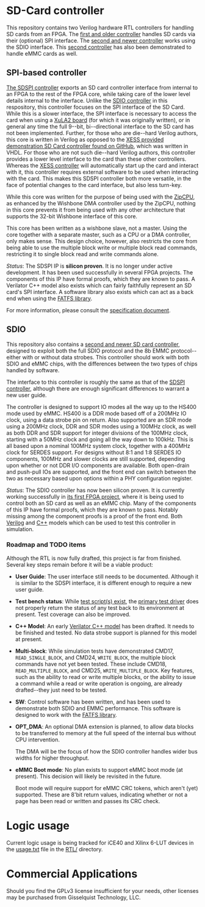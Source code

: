 # SD-Card controller

This repository contains two Verilog hardware RTL controllers for handling
SD cards from an FPGA.  The [first and older controller](rtl/sdspi.v) handles
SD cards via their (optional) SPI interface.  The [second and newer
controller](rtl/sdio.v) works using the SDIO interface.  This [second
controller](rtl/sdio.v) has also been demonstrated to handle eMMC cards as well.

## SPI-based controller

[The SDSPI controller](rtl/sdspi.v) exports an SD card controller interface
from internal to an FPGA to the rest of the FPGA core, while taking care of the
lower level details internal to the interface.  Unlike the [SDIO
controller](rtl/sdio.v) in this respository, this controller focuses on the SPI
interface of the SD Card.  While this is a slower interface, the SPI interface
is necessary to access the card when using a [XuLA2
board](http://www.xess.com/shop/product/xula2-lx25/) (for which it was
originally written), or in general any time the full 9--bit, bi--directional
interface to the SD card has not been implemented.  Further, for those who are
die--hard Verilog authors, this core is written in Verilog as opposed to the
[XESS provided demonstration SD Card controller found on
GitHub](https://github.com/xesscorp/VHDL\_Lib/SDCard.vhd), which was written
in VHDL.  For those who are not such die--hard Verilog authors, this controller
provides a lower level interface to the card than these other controllers. 
Whereas the [XESS controller](https://github.com/xesscorp/VHDL\_Lib/SDCard.vhd)
will automatically start up the card and interact with it, this controller
requires external software to be used when interacting with the card.  This
makes this SDSPI controller both more versatile, in the face of potential
changes to the card interface, but also less turn-key.

While this core was written for the purpose of being used with the
[ZipCPU](https://github.com/ZipCPU/zipcpu), as enhanced by the Wishbone DMA
controller used by the ZipCPU, nothing in this core prevents it from being
used with any other architecture that supports the 32-bit Wishbone interface
of this core.

This core has been written as a wishbone slave, not a master.  Using the core
together with a separate master, such as a CPU or a DMA controller, only makes
sense.  This design choice, however, also restricts the core from being able to
use the multiple block write or multiple block read commands, restricting it to 
single block read and write commands alone.

*Status*: The SDSPI IP is **silicon proven**.  It is no longer under active
  development.  It has been used successfully in several FPGA projects.  The
  components of this IP have formal proofs, which they are known to pass.  A
  Verilator C++ model also exists which can fairly faithfully represent an SD
  card's SPI interface.  A software library also exists which can act as a
  back end when using the [FATFS library](http://elm-chan.org/fsw/ff/00index_e.html).

For more information, please consult the [specification document](doc/spec.pdf).

## SDIO

This repository also contains a [second and newer SD card
controller](rtl/sdio.v), designed to exploit both the full SDIO protocol and
the 8b EMMC protocol--either with or without data strobes.  This controller
should work with both SDIO and eMMC chips, with the differences between the two
types of chips handled by software.

The interface to this controller is roughly the same as that of the [SDSPI
controller](rtl/sdspi.v), although there are enough significant differences
to warrant a new user guide.

The controller is designed to support IO modes all the way up to the HS400
mode used by eMMC.  HS400 is a DDR mode based off of a 200MHz IO clock, using
a data strobe pin on return.  Also supported are an SDR mode using a 200MHz
clock, DDR and SDR modes using a 100MHz clock, as well as both DDR and SDR
support for integer divisions of the 100MHz clock, starting with a 50MHz clock
and going all the way down to 100kHz.  This is all based upon a nominal 100MHz
system clock, together with a 400MHz clock for SERDES support.  For designs
without 8:1 and 1:8 SERDES IO components, 100MHz and slower clocks are still
supported, depending upon whether or not DDR I/O components are available.
Both open-drain and push-pull IOs are supported, and the front end can switch
between the two as necessary based upon options within a PHY configuration
register.

*Status*: The SDIO controller has now been silicon proven.  It is currently
  working successfully in [its first FPGA
  project](https://github.com/ZipCPU/eth10g), where it is being used to control
  both an SD card as well as an eMMC chip.  Many of the components of this IP
  have formal proofs, which they are known to pass.  Notably missing among the
  component proofs is a proof of the front end.  Both
  [Verilog](bench/verilog/mdl_sdio.v) and [C++](bench/cpp/sdiosim.cpp) models
  which can be used to test this controller in simulation.

### Roadmap and TODO items

Although the RTL is now fully drafted, this project is far from finished.
Several key steps remain before it will be a viable product:

- **User Guide**: The user interface still needs to be documented.  Although
  it is similar to the SDSPI interface, it is different enough to require a
  new user guide.

- **Test bench status**: While [test script(s) exist](bench/testscript), the
  [primary test driver](bench/verilog/sim_sdio.pl) does not properly return
  the status of any test back to its environment at present.  Test coverage
  can also be improved.

- **C++ Model**: An early [Verilator C++ model](bench/cpp/sdiosim.cpp) has
  been drafted.  It needs to be finished and tested.  No data strobe support
  is planned for this model at present.

- **Multi-block**: While simulation tests have demonstrated CMD17,
  `READ_SINGLE_BLOCK`, and CMD24, `WRITE_BLOCK`, the multiple block commands
  have not yet been tested.  These include CMD18, `READ_MULTIPLE_BLOCK`, and
  CMD25, `WRITE_MULTIPLE_BLOCK`.  Key features, such as the ability to read
  or write multiple blocks, or the ability to issue a command while a read or
  write operation is ongoing, are already drafted--they just need to be tested.

- **SW**: Control software has been written, and has been used to demonstrate
  both SDIO and EMMC performance.  This software is designed to work with the
  [FATFS library](http://elm-chan.org/fsw/ff/00index_e.html).

- **OPT_DMA**: An optional DMA extension is planned, to allow data blocks to
  be transferred to memory at the full speed of the internal bus without
  CPU intervention.

  The DMA will be the focus of how the SDIO controller handles wider bus
  widths for higher throughput.

- **eMMC Boot mode**: No plan exists to support eMMC boot mode (at present).
  This decision will likely be revisited in the future.

  Boot mode will require support for eMMC CRC tokens, which aren't (yet)
  supported.  These are 8'bit return values, indicating whether or not a
  page has been read or written and passes its CRC check.

# Logic usage

Current logic usage is being tracked for iCE40 and Xilinx 6-LUT devices
in the [usage.txt](rtl/usage.txt) file in the [RTL/](rtl/) directory.

# Commercial Applications

Should you find the GPLv3 license insufficient for your needs, other licenses
may be purchased from Gisselquist Technology, LLC.
